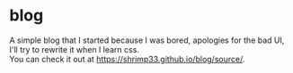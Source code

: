 # blog
A simple blog that I started because I was bored, apologies for the bad UI, I'll try to rewrite it when I learn css.  
You can check it out at https://shrimp33.github.io/blog/source/.
